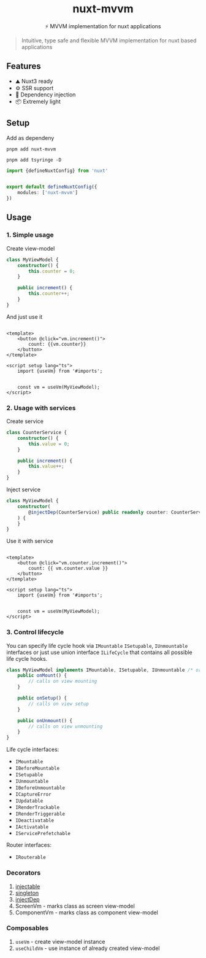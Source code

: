 <!--
Get your module up and running quickly.

Find and replace all on all files (CMD+SHIFT+F):
- Name: My Module
- Package name: my-module
- Description: My new Nuxt module
-->

<h1 align="center">nuxt-mvvm</h1>

<p align="center">⚡️ MVVM implementation for nuxt applications</p>

> Intuitive, type safe and flexible MVVM implementation for nuxt based applications

## Features

- ⛰️ Nuxt3 ready
- ⚙️ SSR support
- 💉 Dependency injection
- 📦 Extremely light

## Setup

Add as dependeny

```shell
pnpm add nuxt-mvvm

pnpm add tsyringe -D
```

```ts
import {defineNuxtConfig} from 'nuxt'


export default defineNuxtConfig({
    modules: ['nuxt-mvvm']
})
```

## Usage

### 1. Simple usage

Create view-model

```ts
class MyViewModel {
    constructor() {
        this.counter = 0;
    }

    public increment() {
        this.counter++;
    }
}
```

And just use it

```vue

<template>
	<button @click="vm.increment()">
		count: {{vm.counter}}
	</button>
</template>

<script setup lang="ts">
	import {useVm} from '#imports';


	const vm = useVm(MyViewModel);
</script>
```

### 2. Usage with services

Create service

```ts
class CounterService {
    constructor() {
        this.value = 0;
    }

    public increment() {
        this.value++;
    }
}
```

Inject service

```ts
class MyViewModel {
    constructor(
        @injectDep(CounterService) public readonly counter: CounterService
    ) {
    }
}
```

Use it with service

```vue

<template>
	<button @click="vm.counter.increment()">
		count: {{ vm.counter.value }}
	</button>
</template>

<script setup lang="ts">
	import {useVm} from '#imports';


	const vm = useVm(MyViewModel);
</script>
```

### 3. Control lifecycle

You can specify life cycle hook via `IMountable` `ISetupable`, `IUnmountable` interfaces or just use union
interface `ILifeCycle` that contains all possible life cycle hooks.

```ts
class MyViewModel implements IMountable, ISetupable, IUnmountable /* or implements ILifeCycle */ {
    public onMount() {
        // calls on view mounting
    }

    public onSetup() {
        // calls on view setup
    }

    public onUnmount() {
        // calls on view unmounting
    }
}
```

Life cycle interfaces:

- `IMountable`
- `IBeforeMountable`
- `ISetupable`
- `IUnmountable`
- `IBeforeUnmountable`
- `ICaptureError`
- `IUpdatable`
- `IRenderTrackable`
- `IRenderTriggerable`
- `IDeactivatable`
- `IActivatable`
- `IServicePrefetchable`

Router interfaces:

- `IRouterable`

### Decorators

1. [injectable](https://github.com/microsoft/tsyringe#injectable)
2. [singleton](https://github.com/microsoft/tsyringe#singleton)
3. [injectDep](https://github.com/microsoft/tsyringe#inject)
4. ScreenVm - marks class as screen view-model
5. ComponentVm - marks class as component view-model

### Composables

1. `useVm` - create view-model instance
2. `useChildVm` - use instance of already created view-model
